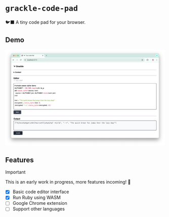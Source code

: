 # `grackle-code-pad`

🐦‍⬛ A tiny code pad for your browser.

## Demo

![Grackle demo screen](./docs/grackle-demo.png)

## Features

> [!IMPORTANT]
> This is an early work in progress, more features incoming! 🌱

- [x] Basic code editor interface
- [x] Run Ruby using WASM
- [ ] Google Chrome extension
- [ ] Support other languages
